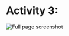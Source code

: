 # Activity 3: 

![Full page screenshot](demos/responsive-design/Screenshot%202023-10-10%20at%2020-52-56%20GrabFood%20Home.png)
